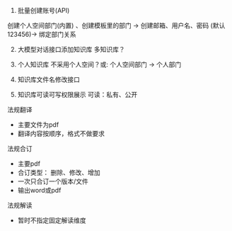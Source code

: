 


1.  批量创建账号(API)


创建个人空间部门(内置) 、创建模板里的部门 -> 创建邮箱、用户名、密码 (默认123456)-> 绑定部门关系 

2. 大模型对话接口添加知识库
多知识库？

3. 个人知识库
不采用个人空间？或: 个人空间部门 -> 个人部门


4.  知识库文件名修改接口

5. 知识库可读可写权限展示
 可读：私有、公开
 


法规翻译
- 主要文件为pdf
- 翻译内容按顺序，格式不做要求

法规合订
- 主要pdf
- 合订类型： 删除、修改、增加
- 一次只合订一个版本/文件
- 输出word或pdf

法规解读
- 暂时不指定固定解读维度

